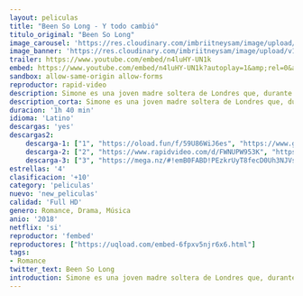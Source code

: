```yaml
---
layout: peliculas
title: "Been So Long - Y todo cambió"
titulo_original: "Been So Long"
image_carousel: 'https://res.cloudinary.com/imbriitneysam/image/upload/v1542230101/been-poster-min.jpg'
image_banner: 'https://res.cloudinary.com/imbriitneysam/image/upload/v1542230102/been-banner-min.jpg'
trailer: https://www.youtube.com/embed/n4luHY-UN1k
embed: https://www.youtube.com/embed/n4luHY-UN1k?autoplay=1&amp;rel=0&amp;hd=1&border=0&wmode=opaque&enablejsapi=1&modestbranding=1&controls=1&showinfo=0
sandbox: allow-same-origin allow-forms
reproductor: rapid-video
description: Simone es una joven madre soltera de Londres que, durante una noche que sale por Camden Town, conoce y se enamora de Raymond, un atractivo desconocido que no quiere comentar su pasado.
description_corta: Simone es una joven madre soltera de Londres que, durante una noche que sale por Camden Town, conoce y se enamora de Raymond, un atractivo desconocido que no quiere comentar su pasado.
duracion: '1h 40 min'
idioma: 'Latino'
descargas: 'yes'
descargas2:
    descarga-1: ["1", "https://oload.fun/f/59U86WiJ6es", "https://www.google.com/s2/favicons?domain=openload.co","OpenLoad","https://res.cloudinary.com/imbriitneysam/image/upload/v1541473684/mexico.png", "Latino", "Full HD"]
    descarga-2: ["2", "https://www.rapidvideo.com/d/FWNUPW953K", "https://www.google.com/s2/favicons?domain=www.rapidvideo.com","RapidVideo","https://res.cloudinary.com/imbriitneysam/image/upload/v1541473684/mexico.png", "Latino", "Full HD"]
    descarga-3: ["3", "https://mega.nz/#!emB0FABD!PEzkrUyT8fecD0Uh3NJVs_mill1SyV51EJpyWnKP66Q", "https://www.google.com/s2/favicons?domain=mega.nz","Mega","https://res.cloudinary.com/imbriitneysam/image/upload/v1541473684/mexico.png", "Latino", "Full HD"]
estrellas: '4'
clasificacion: '+10'
category: 'peliculas'
nuevo: 'new_peliculas'
calidad: 'Full HD'
genero: Romance, Drama, Música
anio: '2018'
netflix: 'si'
reproductor: 'fembed'
reproductores: ["https://uqload.com/embed-6fpxv5njr6x6.html"]
tags:
- Romance
twitter_text: Been So Long
introduction: Simone es una joven madre soltera de Londres que, durante una noche que sale por Camden Town, conoce y se enamora de Raymond, un atractivo desconocido que no quiere comentar su pasado.
---
```



 







